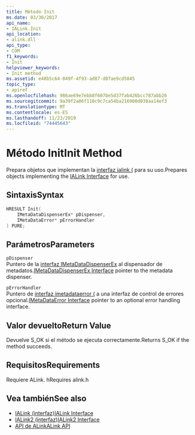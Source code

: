 ```yaml
---
title: Método Init
ms.date: 03/30/2017
api_name:
- IALink.Init
api_location:
- alink.dll
api_type:
- COM
f1_keywords:
- Init
helpviewer_keywords:
- Init method
ms.assetid: e48b5c64-049f-4f93-ad87-d07ae9cd5845
topic_type:
- apiref
ms.openlocfilehash: 986ae69e7ebb8f607be5d37fab426bcc787abb26
ms.sourcegitcommit: 9a39f2a06f110c9c7ca54ba216900d038aa14ef3
ms.translationtype: MT
ms.contentlocale: es-ES
ms.lasthandoff: 11/23/2019
ms.locfileid: "74445643"
---
```

# <a name="init-method"></a><span data-ttu-id="eb5b1-102">Método Init</span><span class="sxs-lookup"><span data-stu-id="eb5b1-102">Init Method</span></span>
<span data-ttu-id="eb5b1-103">Prepara objetos que implementan la [interfaz ialink (](ialink-interface.md) para su uso.</span><span class="sxs-lookup"><span data-stu-id="eb5b1-103">Prepares objects implementing the [IALink Interface](ialink-interface.md) for use.</span></span>  
  
## <a name="syntax"></a><span data-ttu-id="eb5b1-104">Sintaxis</span><span class="sxs-lookup"><span data-stu-id="eb5b1-104">Syntax</span></span>  
  
```cpp  
HRESULT Init(  
    IMetaDataDispenserEx* pDispenser,  
    IMetaDataError* pErrorHandler  
) PURE;  
```  
  
## <a name="parameters"></a><span data-ttu-id="eb5b1-105">Parámetros</span><span class="sxs-lookup"><span data-stu-id="eb5b1-105">Parameters</span></span>  
 `pDispenser`  
 <span data-ttu-id="eb5b1-106">Puntero de la [interfaz IMetaDataDispenserEx](../metadata/imetadatadispenserex-interface.md) al dispensador de metadatos.</span><span class="sxs-lookup"><span data-stu-id="eb5b1-106">[IMetaDataDispenserEx Interface](../metadata/imetadatadispenserex-interface.md) pointer to the metadata dispenser.</span></span>  
  
 `pErrorHandler`  
 <span data-ttu-id="eb5b1-107">Puntero de [interfaz imetadataerror (](../metadata/imetadataerror-interface.md) a una interfaz de control de errores opcional.</span><span class="sxs-lookup"><span data-stu-id="eb5b1-107">[IMetaDataError Interface](../metadata/imetadataerror-interface.md) pointer to an optional error handling interface.</span></span>  
  
## <a name="return-value"></a><span data-ttu-id="eb5b1-108">Valor devuelto</span><span class="sxs-lookup"><span data-stu-id="eb5b1-108">Return Value</span></span>  
 <span data-ttu-id="eb5b1-109">Devuelve S_OK si el método se ejecuta correctamente.</span><span class="sxs-lookup"><span data-stu-id="eb5b1-109">Returns S_OK if the method succeeds.</span></span>  
  
## <a name="requirements"></a><span data-ttu-id="eb5b1-110">Requisitos</span><span class="sxs-lookup"><span data-stu-id="eb5b1-110">Requirements</span></span>  
 <span data-ttu-id="eb5b1-111">Requiere ALink. h</span><span class="sxs-lookup"><span data-stu-id="eb5b1-111">Requires alink.h</span></span>  
  
## <a name="see-also"></a><span data-ttu-id="eb5b1-112">Vea también</span><span class="sxs-lookup"><span data-stu-id="eb5b1-112">See also</span></span>

- [<span data-ttu-id="eb5b1-113">IALink (interfaz)</span><span class="sxs-lookup"><span data-stu-id="eb5b1-113">IALink Interface</span></span>](ialink-interface.md)
- [<span data-ttu-id="eb5b1-114">IALink2 (interfaz)</span><span class="sxs-lookup"><span data-stu-id="eb5b1-114">IALink2 Interface</span></span>](ialink2-interface.md)
- [<span data-ttu-id="eb5b1-115">API de ALink</span><span class="sxs-lookup"><span data-stu-id="eb5b1-115">ALink API</span></span>](index.md)
